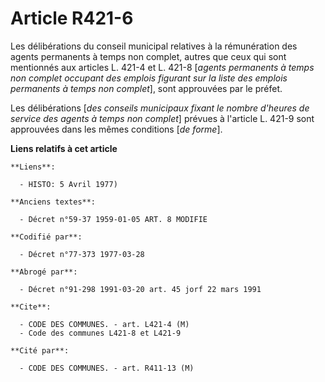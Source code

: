 # Article R421-6

Les délibérations du conseil municipal relatives à la rémunération des agents permanents à temps non complet, autres que ceux
qui sont mentionnés aux articles L. 421-4 et L. 421-8 [*agents permanents à temps non complet occupant des emplois figurant
sur la liste des emplois permanents à temps non complet*], sont approuvées par le préfet.

Les délibérations [*des conseils municipaux fixant le nombre d'heures de service des agents à temps non complet*] prévues à
l'article L. 421-9 sont approuvées dans les mêmes conditions [*de forme*].

**Liens relatifs à cet article**

	**Liens**:

	  - HISTO: 5 Avril 1977)

	**Anciens textes**:

	  - Décret n°59-37 1959-01-05 ART. 8 MODIFIE

	**Codifié par**:

	  - Décret n°77-373 1977-03-28

	**Abrogé par**:

	  - Décret n°91-298 1991-03-20 art. 45 jorf 22 mars 1991

	**Cite**:

	  - CODE DES COMMUNES. - art. L421-4 (M)
	  - Code des communes L421-8 et L421-9

	**Cité par**:

	  - CODE DES COMMUNES. - art. R411-13 (M)
